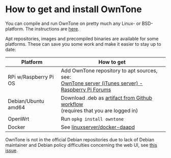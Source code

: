 # How to get and install OwnTone

You can compile and run OwnTone on pretty much any Linux- or BSD-platform. The
instructions are [here](building.md).

Apt repositories, images and precompiled binaries are available for some
platforms. These can save you some work and make it easier to stay up to date:

Platform              | How to get
----------------------|---------------------------------------------------------
RPi w/Raspberry Pi OS | Add OwnTone repository to apt sources, see:<br>[OwnTone server (iTunes server) - Raspberry Pi Forums](http://www.raspberrypi.org/phpBB3/viewtopic.php?t=49928)
Debian/Ubuntu amd64   | Download .deb as [artifact from Github workflow](https://github.com/owntone/owntone-apt/actions)<br>(requires that you are logged in)
OpenWrt               | Run `opkg install owntone`
Docker                | See [linuxserver/docker-daapd](https://github.com/linuxserver/docker-daapd)

OwnTone is not in the official Debian repositories due to lack of Debian
maintainer and Debian policy difficulties concerning the web UI, see
[this issue](https://github.com/owntone/owntone-server/issues/552).
